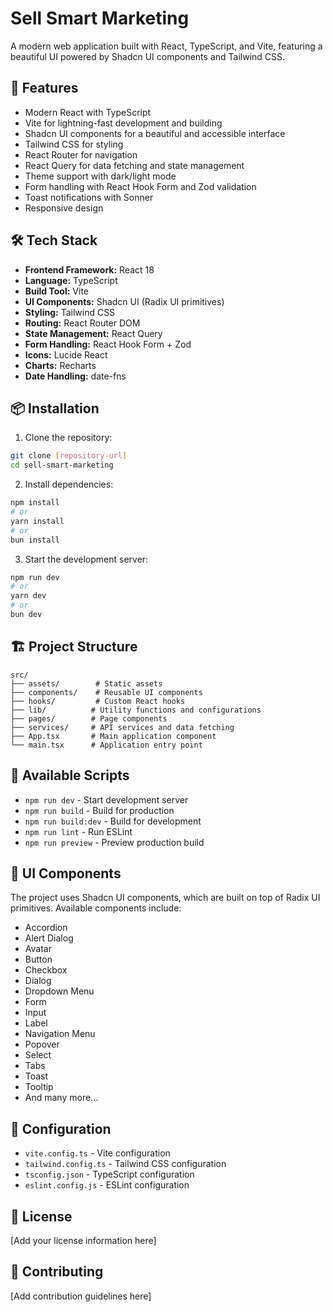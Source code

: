 # Sell Smart Marketing

A modern web application built with React, TypeScript, and Vite, featuring a beautiful UI powered by Shadcn UI components and Tailwind CSS.

## 🚀 Features

- Modern React with TypeScript
- Vite for lightning-fast development and building
- Shadcn UI components for a beautiful and accessible interface
- Tailwind CSS for styling
- React Router for navigation
- React Query for data fetching and state management
- Theme support with dark/light mode
- Form handling with React Hook Form and Zod validation
- Toast notifications with Sonner
- Responsive design

## 🛠️ Tech Stack

- **Frontend Framework:** React 18
- **Language:** TypeScript
- **Build Tool:** Vite
- **UI Components:** Shadcn UI (Radix UI primitives)
- **Styling:** Tailwind CSS
- **Routing:** React Router DOM
- **State Management:** React Query
- **Form Handling:** React Hook Form + Zod
- **Icons:** Lucide React
- **Charts:** Recharts
- **Date Handling:** date-fns

## 📦 Installation

1. Clone the repository:
```bash
git clone [repository-url]
cd sell-smart-marketing
```

2. Install dependencies:
```bash
npm install
# or
yarn install
# or
bun install
```

3. Start the development server:
```bash
npm run dev
# or
yarn dev
# or
bun dev
```

## 🏗️ Project Structure

```
src/
├── assets/        # Static assets
├── components/    # Reusable UI components
├── hooks/         # Custom React hooks
├── lib/          # Utility functions and configurations
├── pages/        # Page components
├── services/     # API services and data fetching
├── App.tsx       # Main application component
└── main.tsx      # Application entry point
```

## 🚀 Available Scripts

- `npm run dev` - Start development server
- `npm run build` - Build for production
- `npm run build:dev` - Build for development
- `npm run lint` - Run ESLint
- `npm run preview` - Preview production build

## 🎨 UI Components

The project uses Shadcn UI components, which are built on top of Radix UI primitives. Available components include:

- Accordion
- Alert Dialog
- Avatar
- Button
- Checkbox
- Dialog
- Dropdown Menu
- Form
- Input
- Label
- Navigation Menu
- Popover
- Select
- Tabs
- Toast
- Tooltip
- And many more...

## 🔧 Configuration

- `vite.config.ts` - Vite configuration
- `tailwind.config.ts` - Tailwind CSS configuration
- `tsconfig.json` - TypeScript configuration
- `eslint.config.js` - ESLint configuration

## 📝 License

[Add your license information here]

## 👥 Contributing

[Add contribution guidelines here]
